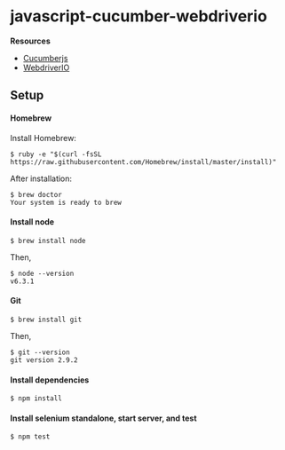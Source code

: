 # javascript-cucumber-webdriverio

**Resources**
- [Cucumberjs](https://github.com/cucumber/cucumber-js)
- [WebdriverIO](http://webdriver.io/)


## Setup

#### Homebrew

Install Homebrew:

````
$ ruby -e "$(curl -fsSL https://raw.githubusercontent.com/Homebrew/install/master/install)"
````

After installation:
```
$ brew doctor
Your system is ready to brew
```

#### Install node
```
$ brew install node
```

Then,
```
$ node --version
v6.3.1
```

#### Git
```
$ brew install git
```

Then,
```
$ git --version
git version 2.9.2
```

#### Install dependencies
````
$ npm install
````

#### Install selenium standalone, start server, and test
````
$ npm test
````